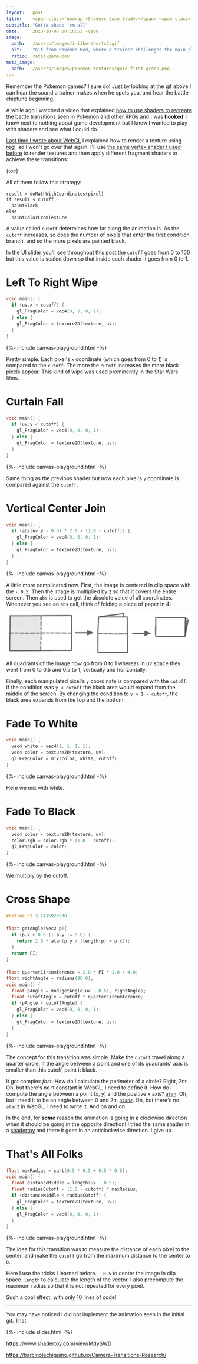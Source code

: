 ```yaml
---
layout:   post
title:    <span class='nowrap'>Shaders Case Study:</span> <span class='nowrap'>Pokémon Battle Transitions</span>
subtitle: "Gotta shade 'em all"
date:     2020-10-06 00:16:53 +0100
image:
  path:   /assets/images/i-like-shorts2.gif
  alt:    "Gif from Pokémon Red, where a trainer challenges the main player and says 'I like shorts'."
  ratio:  ratio-game-boy
meta_image:
  path:   /assets/images/pokemon-textures/gold-first-grass.png
---
```


Remember the Pokémon games? I sure do! Just by looking at the gif above I can hear the sound a trainer makes when he spots you, and hear the battle chiptune beginning.

A while ago I watched a video that explained [how to use shaders to recreate the battle transitions seen in Pokémon] and other RPGs and I was **hooked**! I know next to nothing about game development but I knew I wanted to play with shaders and see what I could do.

[Last time I wrote about WebGL] I explained how to render a texture using [regl], so I won't go over that again. I'll use [the same vertex shader I used before] to render textures and then apply different fragment shaders to achieve these transitions:

{toc}

All of them follow this strategy:

```
result = doMathWithCoordinates(pixel)
if result < cutoff
  paintBlack
else
  paintColorFromTexture
```

A value called `cutoff` determines how far along the animation is.
As the `cutoff` increases, so does the number of pixels that enter the first condition branch, and so the more pixels are painted black.

In the UI slider you'll see throughout this post the `cutoff` goes from 0 to 100 but this value is scaled down so that inside each shader it goes from 0 to 1.

<div class="scene" data-texture-src="/assets/images/pokemon-textures/red-trainer.png" markdown="1">

# Left To Right Wipe

```cpp
void main() {
  if (uv.x < cutoff) {
    gl_FragColor = vec4(0, 0, 0, 1);
  } else {
    gl_FragColor = texture2D(texture, uv);
  }
}
```

<div>{%- include canvas-playground.html -%}</div>

Pretty simple. Each pixel's `x` coordinate (which goes from 0 to 1) is compared to the `cutoff`. The more the `cutoff` increases the more black pixels appear.
This kind of wipe was used prominently in the Star Wars films.
</div>

<div class="scene" data-texture-src="/assets/images/pokemon-textures/yellow-pikachu.png" markdown="1">

# Curtain Fall

```cpp
void main() {
  if (uv.y < cutoff) {
    gl_FragColor = vec4(0, 0, 0, 1);
  } else {
    gl_FragColor = texture2D(texture, uv);
  }
}
```

<div>{%- include canvas-playground.html -%}</div>

Same thing as the previous shader but now each pixel's `y` coordinate is compared against the `cutoff`.
</div>

<div class="scene" data-texture-src="/assets/images/pokemon-textures/gold-bug-catching-grass.png" markdown="1">

# Vertical Center Join

```cpp
void main() {
  if (abs(uv.y - 0.5) * 2.0 > (1.0 - cutoff)) {
    gl_FragColor = vec4(0, 0, 0, 1);
  } else {
    gl_FragColor = texture2D(texture, uv);
  }
}
```

<div>{%- include canvas-playground.html -%}</div>

A little more complicated now. First, the image is centered in clip space with the `- 0.5`. Then the image is multiplied by `2` so that it covers the entire screen. Then `abs` is used to get the absolute value of all coordinates. Whenever you see an `abs` call, think of folding a piece of paper in 4:

<img src="/assets/images/folding-paper-in-4.png" />

All quadrants of the image now go from 0 to 1 whereas in uv space they went from 0 to 0.5 and 0.5 to 1, vertically and horizontally.

Finally, each manipulated pixel's `y` coordinate is compared with the `cutoff`. If the condition was `y < cutoff` the black area would expand from the middle of the screen. By changing the condition to `y > 1 - cutoff`, the black area expands from the top and the bottom.

</div>

<div class="scene" data-texture-src="/assets/images/pokemon-textures/gold-gyarados.png" markdown="1">

# Fade To White

```cpp
void main() {
  vec4 white = vec4(1, 1, 1, 1);
  vec4 color = texture2D(texture, uv);
  gl_FragColor = mix(color, white, cutoff);
}
```

<div>{%- include canvas-playground.html -%}</div>

Here we mix with white.
</div>

<div class="scene" data-texture-src="/assets/images/pokemon-textures/rival-cave.png" markdown="1">

# Fade To Black

```cpp
void main() {
  vec4 color = texture2D(texture, uv);
  color.rgb = color.rgb * (1.0 - cutoff);
  gl_FragColor = color;
}
```

<div>{%- include canvas-playground.html -%}</div>

We multiply by the cutoff.
</div>

<div class="scene" data-texture-src="/assets/images/pokemon-textures/crystal-elite5.png" markdown="1">

# Cross Shape

```cpp
#define PI 3.1415926538

float getAngle(vec2 p){
  if (p.x > 0.0 || p.y != 0.0) {
    return 2.0 * atan(p.y / (length(p) + p.x));
  }
  return PI;
}

float quarterCircumference = 2.0 * PI * 1.0 / 4.0;
float rightAngle = radians(90.0);
void main() {
  float pAngle = mod(getAngle(uv - 0.5), rightAngle);
  float cutoffAngle = cutoff * quarterCircumference;
  if (pAngle < cutoffAngle) {
    gl_FragColor = vec4(0, 0, 0, 1);
  } else {
    gl_FragColor = texture2D(texture, uv);
  }
}
```

<div>{%- include canvas-playground.html -%}</div>

The concept for this transition was simple. Make the `cutoff` travel along a quarter circle. If the angle between a point and one of its quadrants' axis is smaller than this cutoff, paint it black.

It got complex _fast_. How do I calculate the perimeter of a circle? Right, 2πr. Oh, but there's no π constant in WebGL, I need to define it. How do I compute the angle between a point (x, y) and the positive x axis? [`atan`]. Oh, but I need it to be an angle between 0 and 2π. [`atan2`]. Oh, but there's no `atan2` in WebGL, I need to write it. And on and on.

In the end, for **_some_** reason the animation is going in a clockwise direction when it should be going in the opposite direction! I tried the same shader in a [shadertoy] and there it goes in an anticlockwise direction. I give up.
</div>

<div class="scene" data-texture-src="/assets/images/pokemon-textures/gold-ho-oh.png" markdown="1">

# That's All Folks

```cpp
float maxRadius = sqrt(0.5 * 0.5 + 0.5 * 0.5);
void main() {
  float distanceMiddle = length(uv - 0.5);
  float radiusCutoff = (1.0 - cutoff) * maxRadius;
  if (distanceMiddle < radiusCutoff) {
    gl_FragColor = texture2D(texture, uv);
  } else {
    gl_FragColor = vec4(0, 0, 0, 1);
  }
}
```

<div>{%- include canvas-playground.html -%}</div>

The idea for this transition was to measure the distance of each pixel to the center, and make the `cutoff` go from the maximum distance to the center to `0`.

Here I use the tricks I learned before. `- 0.5` to center the image in clip space. `length` to calculate the length of the vector. I also precompute the maximum radius so that it is not repeated for every pixel.

Such a cool effect, with only 10 lines of code!
</div>

<hr />

You may have noticed I did not implement the animation seen in the initial gif. That

<script type="text/javascript" src="/assets/js/vendor/regl-2.0.1.min.js"></script>
{%- include slider.html -%}


[how to use shaders to recreate the battle transitions seen in Pokémon]: https://www.youtube.com/watch?v=LnAoD7hgDxw
[Last time I wrote about WebGL]: 2020-10-06-regl-rendering-a-texture.md
[regl]: https://regl.party/
[the same vertex shader I used before]: 2020-10-06-regl-rendering-a-texture.md#vertex-shader
[`atan`]: https://en.wikipedia.org/wiki/Inverse_trigonometric_functions
[`atan2`]: https://en.wikipedia.org/wiki/Atan2
[shadertoy]: https://www.shadertoy.com/

https://www.shadertoy.com/view/MdySWD

https://barcinolechiguino.github.io/Camera-Transitions-Research/

